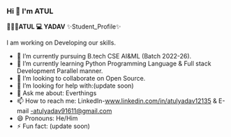 ### Hi 👋 I'm ATUL

**👨🏻‍💻ATUL 💻 YADAV** ✨Student_Profile✨

I am working on Developing our skills.

- 🔭 I’m currently pursuing B.tech CSE AI&ML (Batch 2022-26).
- 🌱 I’m currently learning Python Programming Language & Full stack Development Parallel manner.
- 👯 I’m looking to collaborate on Open Source.
- 🤔 I’m looking for help with:(update soon)
- 💬 Ask me about: Everthings
- 📫 How to reach me: LinkedIn-www.linkedin.com/in/atulyadav12135 & E-mail -atulyadav91611@gmail.com
- 😄 Pronouns: He/Him
- ⚡ Fun fact: (update soon)
